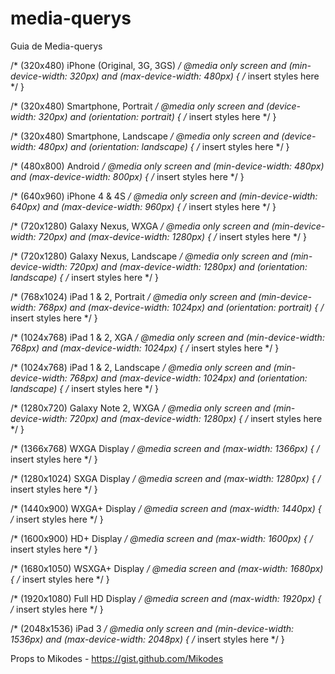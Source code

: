# media-querys
Guia de Media-querys

/* (320x480) iPhone (Original, 3G, 3GS) */
@media only screen and (min-device-width: 320px) and (max-device-width: 480px) {
    /* insert styles here */
}
 
/* (320x480) Smartphone, Portrait */
@media only screen and (device-width: 320px) and (orientation: portrait) {
    /* insert styles here */
}
 
/* (320x480) Smartphone, Landscape */
@media only screen and (device-width: 480px) and (orientation: landscape) {
    /* insert styles here */
}
 
/* (480x800) Android */
@media only screen and (min-device-width: 480px) and (max-device-width: 800px) {
    /* insert styles here */
}
 
/* (640x960) iPhone 4 & 4S */
@media only screen and (min-device-width: 640px) and (max-device-width: 960px) {
    /* insert styles here */
}
 
/* (720x1280) Galaxy Nexus, WXGA */
@media only screen and (min-device-width: 720px) and (max-device-width: 1280px) {
    /* insert styles here */
}
 
/* (720x1280) Galaxy Nexus, Landscape */
@media only screen and (min-device-width: 720px) and (max-device-width: 1280px) and (orientation: landscape) {
    /* insert styles here */
}

/* (768x1024) iPad 1 & 2, Portrait */
@media only screen and (min-device-width: 768px) and (max-device-width: 1024px) and (orientation: portrait) {
    /* insert styles here */
}
 
/* (1024x768) iPad 1 & 2, XGA */
@media only screen and (min-device-width: 768px) and (max-device-width: 1024px) {
    /* insert styles here */
}
 
/* (1024x768) iPad 1 & 2, Landscape */
@media only screen and (min-device-width: 768px) and (max-device-width: 1024px) and (orientation: landscape) {
    /* insert styles here */
}
 
/* (1280x720) Galaxy Note 2, WXGA */
@media only screen and (min-device-width: 720px) and (max-device-width: 1280px) {
    /* insert styles here */
}
 
/* (1366x768) WXGA Display */
@media  screen and (max-width: 1366px) {
    /* insert styles here */
}
 
/* (1280x1024) SXGA Display */
@media  screen and (max-width: 1280px) {
    /* insert styles here */
}
 
/* (1440x900) WXGA+ Display */
@media  screen and (max-width: 1440px) {
    /* insert styles here */
}
 
/* (1600x900) HD+ Display */
@media  screen and (max-width: 1600px) {
    /* insert styles here */
}

/* (1680x1050) WSXGA+ Display */
@media  screen and (max-width: 1680px) {
    /* insert styles here */
}

/* (1920x1080) Full HD Display */
@media  screen and (max-width: 1920px) {
    /* insert styles here */
}

/* (2048x1536) iPad 3 */
@media only screen and (min-device-width: 1536px) and (max-device-width: 2048px) {
    /* insert styles here */
}

Props to Mikodes - https://gist.github.com/Mikodes
